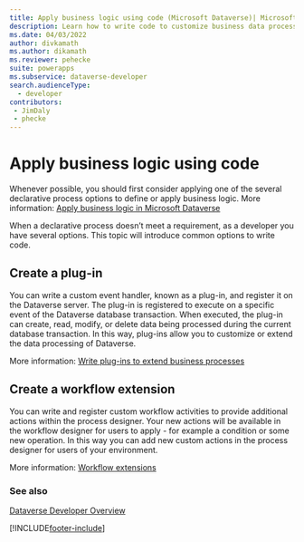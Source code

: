 ```yaml
---
title: Apply business logic using code (Microsoft Dataverse)| Microsoft Docs
description: Learn how to write code to customize business data processing in Microsoft Dataverse.
ms.date: 04/03/2022
author: divkamath
ms.author: dikamath
ms.reviewer: pehecke
suite: powerapps
ms.subservice: dataverse-developer
search.audienceType: 
  - developer
contributors:
 - JimDaly
 - phecke
---
```


# Apply business logic using code

Whenever possible, you should first consider applying one of the several declarative process options to define or apply business logic. More information: [Apply business logic in Microsoft Dataverse](../../maker/data-platform/processes.md)

When a declarative process doesn’t meet a requirement, as a developer you have several options. This topic will introduce common options to write code.

## Create a plug-in

You can write a custom event handler, known as a plug-in, and register it on the Dataverse server. The plug-in is registered to execute on a specific event of the Dataverse database transaction. When executed, the plug-in can create, read, modify, or delete data being processed during the current database transaction. In this way, plug-ins allow you to customize or extend the data processing of Dataverse.

More information: [Write plug-ins to extend business processes](plug-ins.md)

## Create a workflow extension

You can write and register custom workflow activities to provide additional actions within the process designer. Your new actions will be available in the workflow designer for users to apply - for example a condition or some new operation. In this way you can add new custom actions in the process designer for users of your environment.

More information: [Workflow extensions](workflow/workflow-extensions.md)

### See also

[Dataverse Developer Overview](overview.md)


[!INCLUDE[footer-include](../../includes/footer-banner.md)]
